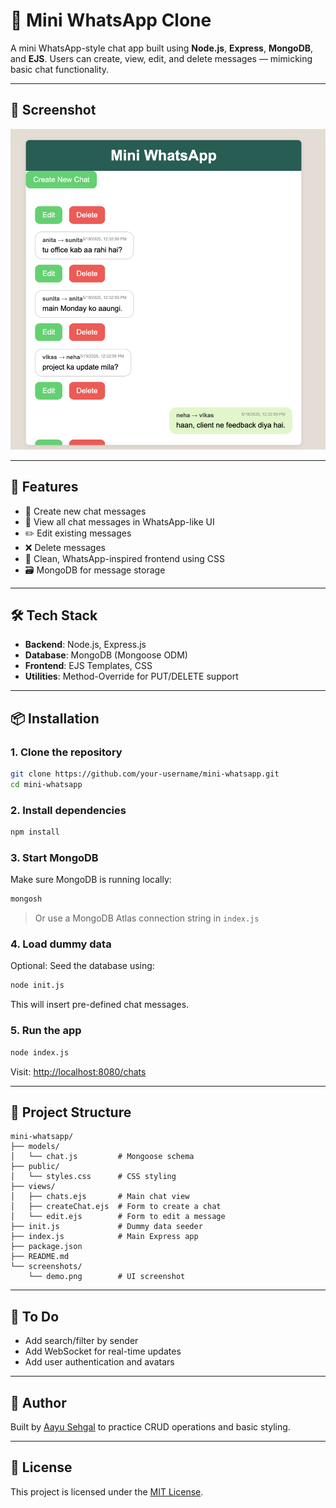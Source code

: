 # 💬 Mini WhatsApp Clone

A mini WhatsApp-style chat app built using **Node.js**, **Express**, **MongoDB**, and **EJS**. Users can create, view, edit, and delete messages — mimicking basic chat functionality.

---

## 📸 Screenshot

<img src="screenshots/demo.png" alt="Mini WhatsApp Demo" width="700"/>



---

## 🔧 Features

- 📝 Create new chat messages
- 📜 View all chat messages in WhatsApp-like UI
- ✏️ Edit existing messages
- ❌ Delete messages
- 🧼 Clean, WhatsApp-inspired frontend using CSS
- 🗃️ MongoDB for message storage

---

## 🛠️ Tech Stack

- **Backend**: Node.js, Express.js
- **Database**: MongoDB (Mongoose ODM)
- **Frontend**: EJS Templates, CSS
- **Utilities**: Method-Override for PUT/DELETE support

---

## 📦 Installation

### 1. Clone the repository

```bash
git clone https://github.com/your-username/mini-whatsapp.git
cd mini-whatsapp
````

### 2. Install dependencies

```bash
npm install
```

### 3. Start MongoDB

Make sure MongoDB is running locally:

```zsh
mongosh
```

> Or use a MongoDB Atlas connection string in `index.js`

### 4. Load dummy data

Optional: Seed the database using:

```bash
node init.js
```

This will insert pre-defined chat messages.

### 5. Run the app

```bash
node index.js
```

Visit: [http://localhost:8080/chats](http://localhost:8080/chats)

---

## 📁 Project Structure

```
mini-whatsapp/
├── models/
│   └── chat.js         # Mongoose schema
├── public/
│   └── styles.css      # CSS styling
├── views/
│   ├── chats.ejs       # Main chat view
│   ├── createChat.ejs  # Form to create a chat
│   └── edit.ejs        # Form to edit a message
├── init.js             # Dummy data seeder
├── index.js            # Main Express app
├── package.json
├── README.md
└── screenshots/
    └── demo.png        # UI screenshot
```

---

## 🧹 To Do

* Add search/filter by sender
* Add WebSocket for real-time updates
* Add user authentication and avatars

---

## 🙌 Author

Built by [Aayu Sehgal](https://github.com/sehgalaayu) to practice CRUD operations and basic styling.

---

## 📜 License

This project is licensed under the [MIT License](LICENSE).

```

